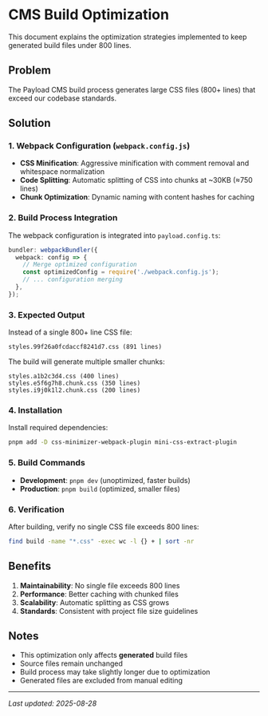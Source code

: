 # CMS Build Optimization

This document explains the optimization strategies implemented to keep generated build files under 800 lines.

## Problem

The Payload CMS build process generates large CSS files (800+ lines) that exceed our codebase standards.

## Solution

### 1. Webpack Configuration (`webpack.config.js`)

- **CSS Minification**: Aggressive minification with comment removal and whitespace normalization
- **Code Splitting**: Automatic splitting of CSS into chunks at ~30KB (≈750 lines)
- **Chunk Optimization**: Dynamic naming with content hashes for caching

### 2. Build Process Integration

The webpack configuration is integrated into `payload.config.ts`:

```typescript
bundler: webpackBundler({
  webpack: config => {
    // Merge optimized configuration
    const optimizedConfig = require('./webpack.config.js');
    // ... configuration merging
  },
});
```

### 3. Expected Output

Instead of a single 800+ line CSS file:

```
styles.99f26a0fcdaccf8241d7.css (891 lines)
```

The build will generate multiple smaller chunks:

```
styles.a1b2c3d4.css (400 lines)
styles.e5f6g7h8.chunk.css (350 lines)
styles.i9j0k1l2.chunk.css (200 lines)
```

### 4. Installation

Install required dependencies:

```bash
pnpm add -D css-minimizer-webpack-plugin mini-css-extract-plugin
```

### 5. Build Commands

- **Development**: `pnpm dev` (unoptimized, faster builds)
- **Production**: `pnpm build` (optimized, smaller files)

### 6. Verification

After building, verify no single CSS file exceeds 800 lines:

```bash
find build -name "*.css" -exec wc -l {} + | sort -nr
```

## Benefits

1. **Maintainability**: No single file exceeds 800 lines
2. **Performance**: Better caching with chunked files
3. **Scalability**: Automatic splitting as CSS grows
4. **Standards**: Consistent with project file size guidelines

## Notes

- This optimization only affects **generated** build files
- Source files remain unchanged
- Build process may take slightly longer due to optimization
- Generated files are excluded from manual editing

---

_Last updated: 2025-08-28_
